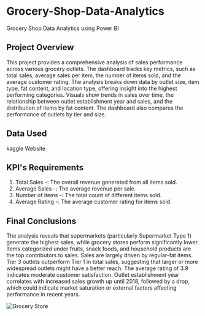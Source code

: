 # Grocery-Shop-Data-Analytics
Grocery Shop Data Analytics using Power BI

## Project Overview

This project provides a comprehensive analysis of sales performance across various grocery outlets. The dashboard tracks key metrics, such as total sales, average sales per item, the number of items sold, and the average customer rating. The analysis breaks down data by outlet size, item type, fat content, and location type, offering insight into the highest performing categories. Visuals show trends in sales over time, the relationship between outlet establishment year and sales, and the distribution of items by fat content. The dashboard also compares the performance of outlets by tier and size.

## Data Used

kaggle Website

## KPI's Requirements

1. Total Sales -: The overall revenue generated from all items sold.
2. Average Sales -: The average revenue per sale.
3. Number of items -: The total count of different items sold.
4. Average Rating -: The average customer rating for items sold. 


## Final Conclusions

The analysis reveals that supermarkets (particularly Supermarket Type 1) generate the highest sales, while grocery stores perform significantly lower. Items categorized under fruits, snack foods, and household products are the top contributors to sales. Sales are largely driven by regular-fat items. Tier 3 outlets outperform Tier 1 in total sales, suggesting that larger or more widespread outlets might have a better reach. The average rating of 3.9 indicates moderate customer satisfaction. Outlet establishment year correlates with increased sales growth up until 2018, followed by a drop, which could indicate market saturation or external factors affecting performance in recent years.

![Grocery Store](https://github.com/user-attachments/assets/ae934be1-3e15-4852-8a4d-b07651d35982)






